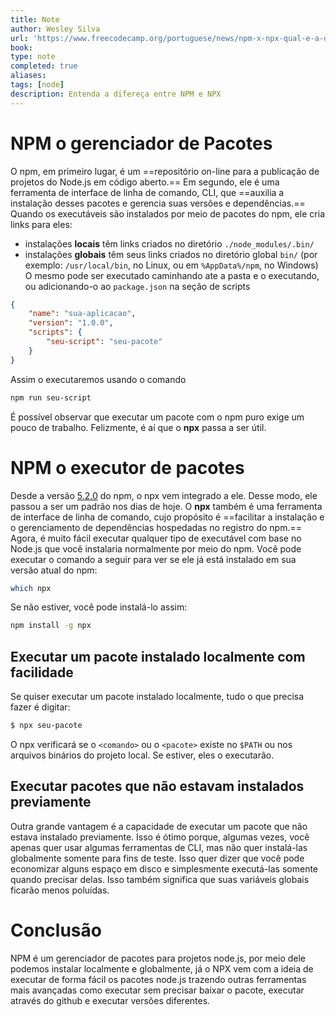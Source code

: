 ```yaml
---
title: Note
author: Wesley Silva
url: 'https://www.freecodecamp.org/portuguese/news/npm-x-npx-qual-e-a-diferenca/#:~:text=npx%3A%20o%20executor%20de%20pacotes,hospedadas%20no%20registro%20do%20npm.'
book:
type: note
completed: true
aliases:
tags: [node]
description: Entenda a difereça entre NPM e NPX
---
```

# NPM o  gerenciador de Pacotes
O npm, em primeiro lugar, é um ==repositório on-line para a publicação de projetos do Node.js em código aberto.==
Em segundo, ele é uma ferramenta de interface de linha de comando, CLI, que ==auxilia a instalação desses pacotes e gerencia suas versões e dependências.==
Quando os executáveis são instalados por meio de pacotes do npm, ele cria links para eles:
-   instalações **locais** têm links criados no diretório `./node_modules/.bin/`
-   instalações **globais** têm seus links criados no diretório global `bin/` (por exemplo: `/usr/local/bin`, no Linux, ou em `%AppData%/npm`, no Windows)
O mesmo pode ser executado caminhando ate a pasta e o executando, ou adicionando-o ao `package.json` na seção de scripts
```json
{
	"name": "sua-aplicacao",
	"version": "1.0.0",
	"scripts": {
		"seu-script": "seu-pacote"
	}
}
```
Assim o executaremos usando o comando
```bash
npm run seu-script
```
É possível observar que executar um pacote com o npm puro exige um pouco de trabalho.
Felizmente, é aí que o **npx** passa a ser útil.

# NPM o executor de pacotes
Desde a versão [5.2.0](https://github.com/npm/npm/releases/tag/v5.2.0) do npm, o npx vem integrado a ele. Desse modo, ele passou a ser um padrão nos dias de hoje.
O ****npx**** também é uma ferramenta de interface de linha de comando, cujo propósito é ==facilitar a instalação e o gerenciamento de dependências hospedadas no registro do npm.==
Agora, é muito fácil executar qualquer tipo de executável com base no Node.js que você instalaria normalmente por meio do npm.
Você pode executar o comando a seguir para ver se ele já está instalado em sua versão atual do npm:

```bash
which npx
```

Se não estiver, você pode instalá-lo assim:

```bash
npm install -g npx
```

## Executar um pacote instalado localmente com facilidade
Se quiser executar um pacote instalado localmente, tudo o que precisa fazer é digitar:
```bash
$ npx seu-pacote
```
O npx verificará se o `<comando>` ou o `<pacote>` existe no `$PATH` ou nos arquivos binários do projeto local. Se estiver, eles o executarão.

## Executar pacotes que não estavam instalados previamente
Outra grande vantagem é a capacidade de executar um pacote que não estava instalado previamente.
Isso é ótimo porque, algumas vezes, você apenas quer usar algumas ferramentas de CLI, mas não quer instalá-las globalmente somente para fins de teste.
Isso quer dizer que você pode economizar alguns espaço em disco e simplesmente executá-las somente quando precisar delas. Isso também significa que suas variáveis globais ficarão menos poluídas.

# Conclusão
NPM é um gerenciador de pacotes para projetos node.js, por meio dele podemos instalar localmente e globalmente, já o NPX vem com a ideia de executar de forma fácil os pacotes node.js trazendo outras ferramentas mais avançadas como executar sem precisar baixar o pacote, executar através do github e executar versões diferentes.
